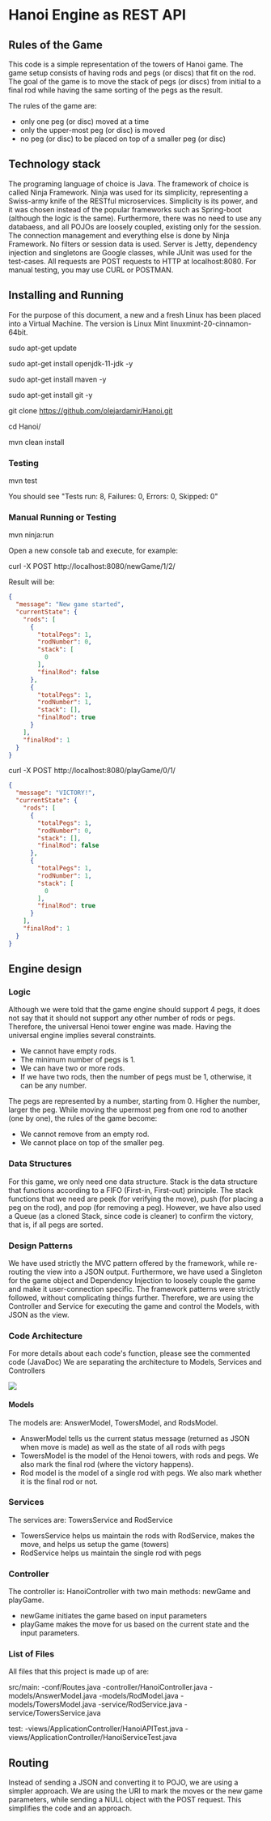# Hanoi Engine as REST API

## Rules of the Game
This code is a simple representation of the towers of Hanoi game.
The game setup consists of having rods and pegs (or discs) that fit on the rod. 
The goal of the game is to move the stack of pegs (or discs) from initial to a final rod while having the same sorting of the pegs as the result.

The rules of the game are:
- only one peg (or disc) moved at a time
- only the upper-most peg (or disc) is moved
- no peg (or disc) to be placed on top of a smaller peg (or disc)

## Technology stack
The programing language of choice is Java. The framework of choice is called Ninja Framework. Ninja was used for its simplicity, representing a Swiss-army knife of the RESTful microservices. Simplicity is its power, and it was chosen instead of the popular frameworks such as Spring-boot (although the logic is the same). Furthermore, there was no need to use any databaess, and all POJOs are loosely coupled, existing only for the session. The connection management and everything else is done by Ninja Framework. No filters or session data is used. Server is Jetty, dependency injection and singletons are Google classes, while JUnit was used for the test-cases. All requests are POST requests to HTTP at localhost:8080. For manual testing, you may use CURL or POSTMAN.

## Installing and Running
For the purpose of this document, a new and a fresh Linux has been placed into a Virtual Machine. The version is Linux Mint linuxmint-20-cinnamon-64bit.

sudo apt-get update

sudo apt-get install openjdk-11-jdk -y

sudo apt-get install maven -y

sudo apt-get install git -y

git clone https://github.com/olejardamir/Hanoi.git

cd Hanoi/

mvn clean install

### Testing

mvn test

You should see "Tests run: 8, Failures: 0, Errors: 0, Skipped: 0"

### Manual Running or Testing

mvn ninja:run

Open a new console tab and execute, for example:

curl -X POST http://localhost:8080/newGame/1/2/

Result will be:
```JSON
{
  "message": "New game started",
  "currentState": {
    "rods": [
      {
        "totalPegs": 1,
        "rodNumber": 0,
        "stack": [
          0
        ],
        "finalRod": false
      },
      {
        "totalPegs": 1,
        "rodNumber": 1,
        "stack": [],
        "finalRod": true
      }
    ],
    "finalRod": 1
  }
}
```

curl -X POST http://localhost:8080/playGame/0/1/
```JSON
{
  "message": "VICTORY!",
  "currentState": {
    "rods": [
      {
        "totalPegs": 1,
        "rodNumber": 0,
        "stack": [],
        "finalRod": false
      },
      {
        "totalPegs": 1,
        "rodNumber": 1,
        "stack": [
          0
        ],
        "finalRod": true
      }
    ],
    "finalRod": 1
  }
}
```

## Engine design
### Logic
Although we were told that the game engine should support 4 pegs, it does not say that it should not support any other number of rods or pegs. Therefore, the universal Henoi tower engine was made. Having the universal engine implies several constraints. 
- We cannot have empty rods. 
- The minimum number of pegs is 1. 
- We can have two or more rods. 
- If we have two rods, then the number of pegs must be 1, otherwise, it can be any number.

The pegs are represented by a number, starting from 0. Higher the number, larger the peg. While moving the upermost peg from one rod to another (one by one), the rules of the game become:
- We cannot remove from an empty rod.
- We cannot place on top of the smaller peg.


### Data Structures
For this game, we only need one data structure. Stack is the data structure that functions according to a FIFO (First-in, First-out) principle. The stack functions that we need are peek (for verifying the move), push (for placing a peg on the rod), and pop (for removing a peg). However, we have also used a Queue (as a cloned Stack, since code is cleaner) to confirm the victory, that is, if all pegs are sorted.

### Design Patterns
We have used strictly the MVC pattern offered by the framework, while re-routing the view into a JSON output. Furthermore, we have used a Singleton for the game object and Dependency Injection to loosely couple the game and make it user-connection specific. The framework patterns were strictly followed, without complicating things further. Therefore, we are using the Controller and Service for executing the game and control the Models, with JSON as the view.

### Code Architecture
For more details about each code's function, please see the commented code (JavaDoc)
We are separating the architecture to Models, Services and Controllers

<img src="https://raw.githubusercontent.com/olejardamir/Hanoi/main/architecture.png">

#### Models
The models are: AnswerModel, TowersModel, and RodsModel.
- AnswerModel tells us the current status message (returned as JSON when move is made) as well as the state of all rods with pegs
- TowersModel is the model of the Henoi towers, with rods and pegs. We also mark the final rod (where the victory happens).
- Rod model is the model of a single rod with pegs. We also mark whether it is the final rod or not.

### Services
The services are: TowersService and RodService
- TowersService helps us maintain the rods with RodService, makes the move, and helps us setup the game (towers)
- RodService helps us maintain the single rod with pegs

### Controller
The controller is: HanoiController with two main methods: newGame and playGame.
- newGame initiates the game based on input parameters
- playGame makes the move for us based on the current state and the input parameters.

### List of Files
All files that this project is made up of are:

src/main:
-conf/Routes.java
-controller/HanoiController.java
-models/AnswerModel.java
-models/RodModel.java
-models/TowersModel.java
-service/RodService.java
-service/TowersService.java

test:
-views/ApplicationController/HanoiAPITest.java
-views/ApplicationController/HanoiServiceTest.java

## Routing
Instead of sending a JSON and converting it to POJO, we are using a simpler approach. We are using the URI to mark the moves or the new game parameters, while sending a NULL object with the POST request. This simplifies the code and an approach.






